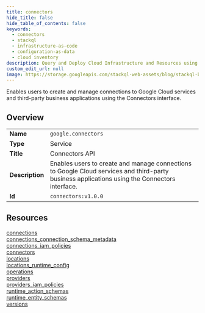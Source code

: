 ```yaml
---
title: connectors
hide_title: false
hide_table_of_contents: false
keywords:
  - connectors
  - stackql
  - infrastructure-as-code
  - configuration-as-data
  - cloud inventory
description: Query and Deploy Cloud Infrastructure and Resources using SQL
custom_edit_url: null
image: https://storage.googleapis.com/stackql-web-assets/blog/stackql-blog-post-featured-image.png
---
```

Enables users to create and manage connections to Google Cloud services and third-party business applications using the Connectors interface.  
    

## Overview
<table><tbody>
<tr><td><b>Name</b></td><td><code>google.connectors</code></td></tr>
<tr><td><b>Type</b></td><td>Service</td></tr>
<tr><td><b>Title</b></td><td>Connectors API</td></tr>
<tr><td><b>Description</b></td><td>Enables users to create and manage connections to Google Cloud services and third-party business applications using the Connectors interface.</td></tr>
<tr><td><b>Id</b></td><td><code>connectors:v1.0.0</code></td></tr>
</tbody></table>

## Resources
<div class="row">
<div class="providerDocColumn">
<a href="/providers/google/connectors/connections/">connections</a><br />
<a href="/providers/google/connectors/connections_connection_schema_metadata/">connections_connection_schema_metadata</a><br />
<a href="/providers/google/connectors/connections_iam_policies/">connections_iam_policies</a><br />
<a href="/providers/google/connectors/connectors/">connectors</a><br />
<a href="/providers/google/connectors/locations/">locations</a><br />
<a href="/providers/google/connectors/locations_runtime_config/">locations_runtime_config</a><br />
</div>
<div class="providerDocColumn">
<a href="/providers/google/connectors/operations/">operations</a><br />
<a href="/providers/google/connectors/providers/">providers</a><br />
<a href="/providers/google/connectors/providers_iam_policies/">providers_iam_policies</a><br />
<a href="/providers/google/connectors/runtime_action_schemas/">runtime_action_schemas</a><br />
<a href="/providers/google/connectors/runtime_entity_schemas/">runtime_entity_schemas</a><br />
<a href="/providers/google/connectors/versions/">versions</a><br />
</div>
</div>
